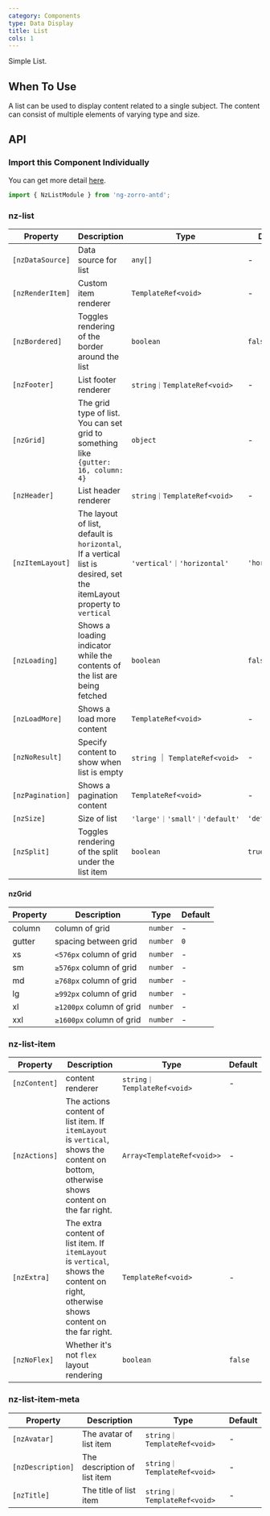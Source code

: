 ```yaml
---
category: Components
type: Data Display
title: List
cols: 1
---
```


Simple List.

## When To Use

A list can be used to display content related to a single subject. The content can consist of multiple elements of varying type and size.

## API

### Import this Component Individually

You can get more detail [here](/docs/getting-started/en#import-a-component-individually).

```ts
import { NzListModule } from 'ng-zorro-antd';
```

### nz-list

| Property | Description | Type | Default
| --- | --- | --- | --- |
| `[nzDataSource]` | Data source for list | `any[]` | - |
| `[nzRenderItem]` | Custom item renderer | `TemplateRef<void>` | - |
| `[nzBordered]` | Toggles rendering of the border around the list | `boolean` | `false` |
| `[nzFooter]` | List footer renderer | `string｜TemplateRef<void>` | - |
| `[nzGrid]` | The grid type of list. You can set grid to something like `{gutter: 16, column: 4}` | `object` | - |
| `[nzHeader]` | List header renderer | `string｜TemplateRef<void>` | - |
| `[nzItemLayout]` | The layout of list, default is `horizontal`, If a vertical list is desired, set the itemLayout property to `vertical` | `'vertical'｜'horizontal'` | `'horizontal'` |
| `[nzLoading]` | Shows a loading indicator while the contents of the list are being fetched | `boolean` | `false` |
| `[nzLoadMore]` | Shows a load more content | `TemplateRef<void>` | - |
| `[nzNoResult]` | Specify content to show when list is empty | `string` ｜ `TemplateRef<void>` | - |
| `[nzPagination]` | Shows a pagination content | `TemplateRef<void>` | - |
| `[nzSize]` | Size of list | `'large'｜'small'｜'default'` | `'default'` |
| `[nzSplit]` | Toggles rendering of the split under the list item | `boolean` | `true` |

#### nzGrid

| Property | Description | Type | Default
| --- | --- | --- | --- |
| column | column of grid | `number` | - |
| gutter | spacing between grid | `number` | `0` |
| xs | `<576px` column of grid | `number` | - |
| sm | `≥576px` column of grid | `number` | - |
| md | `≥768px` column of grid | `number` | - |
| lg | `≥992px` column of grid | `number` | - |
| xl | `≥1200px` column of grid | `number` | - |
| xxl | `≥1600px` column of grid | `number` | - |

### nz-list-item

| Property | Description | Type | Default
| --- | --- | --- | --- |
| `[nzContent]` | content renderer | `string｜TemplateRef<void>` | - |
| `[nzActions]` | The actions content of list item. If `itemLayout` is `vertical`, shows the content on bottom, otherwise shows content on the far right. | `Array<TemplateRef<void>>` | - |
| `[nzExtra]` | The extra content of list item. If `itemLayout` is `vertical`, shows the content on right, otherwise shows content on the far right. | `TemplateRef<void>` | - |
| `[nzNoFlex]` | Whether it's not `flex` layout rendering | `boolean` | `false` |

### nz-list-item-meta

| Property | Description | Type | Default
| --- | --- | --- | --- |
| `[nzAvatar]` | The avatar of list item | `string｜TemplateRef<void>` | - |
| `[nzDescription]` | The description of list item | `string｜TemplateRef<void>` | - |
| `[nzTitle]` | The title of list item | `string｜TemplateRef<void>` | - |

